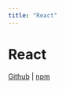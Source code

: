 ```yaml
---
title: "React"
---
```


# React

[Github](https://github.com/js-accounts/react) | [npm](https://www.npmjs.com/package/@accounts/react)
